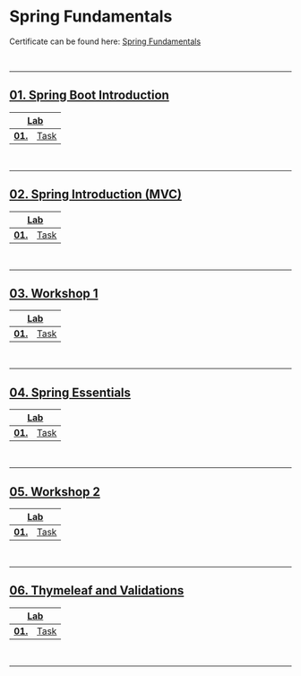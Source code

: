 # Spring Fundamentals
Certificate can be found here: <a href="https://softuni.bg/certificates/details/219276/a9c177e5">Spring Fundamentals</a>

<br/>

---

## <a href="XXXXX">01. Spring Boot Introduction
<table>
  <thead>
    <tr>
      <th colspan="10" style="text-align:center;">Lab</th>
    </tr>
  </thead>
  <tbody>
    <tr>
      <td><b>01.</b></td>
      <td><a href="XXXXX">Task</a></td>
    </tr>
  </tbody>
</table>
<br/>

---

## <a href="XXXXX">02. Spring Introduction (MVC)
<table>
  <thead>
    <tr>
      <th colspan="10" style="text-align:center;">Lab</th>
    </tr>
  </thead>
  <tbody>
    <tr>
      <td><b>01.</b></td>
      <td><a href="XXXXX">Task</a></td>
    </tr>
  </tbody>
</table>
<br/>

---

## <a href="XXXXX">03. Workshop 1
<table>
  <thead>
    <tr>
      <th colspan="10" style="text-align:center;">Lab</th>
    </tr>
  </thead>
  <tbody>
    <tr>
      <td><b>01.</b></td>
      <td><a href="XXXXX">Task</a></td>
    </tr>
  </tbody>
</table>
<br/>

---

## <a href="XXXXX">04. Spring Essentials
<table>
  <thead>
    <tr>
      <th colspan="10" style="text-align:center;">Lab</th>
    </tr>
  </thead>
  <tbody>
    <tr>
      <td><b>01.</b></td>
      <td><a href="XXXXX">Task</a></td>
    </tr>
  </tbody>
</table>
<br/>

---

## <a href="XXXXX">05. Workshop 2
<table>
  <thead>
    <tr>
      <th colspan="10" style="text-align:center;">Lab</th>
    </tr>
  </thead>
  <tbody>
    <tr>
      <td><b>01.</b></td>
      <td><a href="XXXXX">Task</a></td>
    </tr>
  </tbody>
</table>
<br/>

---

## <a href="XXXXX">06. Thymeleaf and Validations
<table>
  <thead>
    <tr>
      <th colspan="10" style="text-align:center;">Lab</th>
    </tr>
  </thead>
  <tbody>
    <tr>
      <td><b>01.</b></td>
      <td><a href="XXXXX">Task</a></td>
    </tr>
  </tbody>
</table>
<br/>

---
